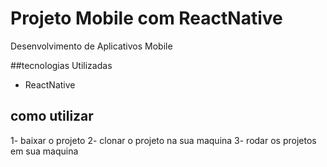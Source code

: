# Projeto Mobile com ReactNative
Desenvolvimento de Aplicativos Mobile

##tecnologias Utilizadas
- ReactNative

## como utilizar
1- baixar o projeto 
2- clonar o projeto na sua maquina
3- rodar os projetos em sua maquina
